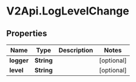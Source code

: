 # V2Api.LogLevelChange

## Properties

Name | Type | Description | Notes
------------ | ------------- | ------------- | -------------
**logger** | **String** |  | [optional] 
**level** | **String** |  | [optional] 


